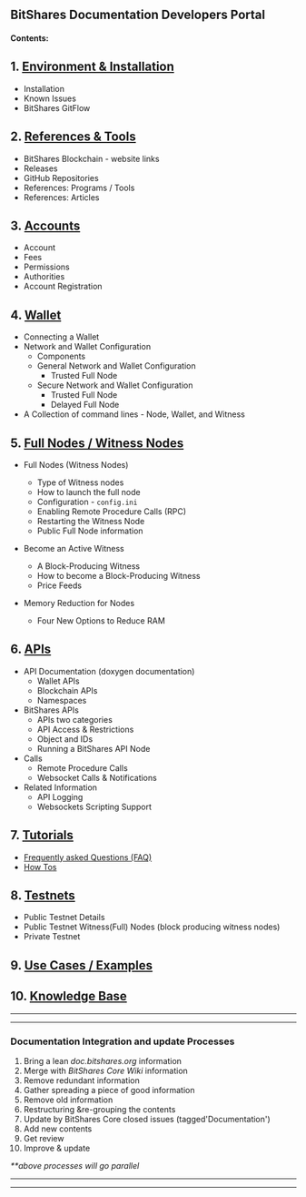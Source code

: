 ## BitShares Documentation Developers Portal 


#### Contents:

## 1. [Environment & Installation ](/source/installation#1-environment--installation)
   - Installation
   - Known Issues   
   - BitShares GitFlow    

## 2. [References & Tools](/source/references_tools#references--tools)
   - BitShares Blockchain - website links
   - Releases
   - GitHub Repositories
   - References: Programs / Tools
   - References: Articles
   
## 3. [Accounts](/source/accounts#accounts)
   - Account
   - Fees
   - Permissions
   - Authorities
   - Account Registration

## 4. [Wallet](/source/wallet#wallet)
   - Connecting a Wallet   
   - Network and Wallet Configuration
      - Components
      - General Network and Wallet Configuration
	    - Trusted Full Node
      - Secure Network and Wallet Configuration
	    - Trusted Full Node
		- Delayed Full Node
  - A Collection of command lines - Node, Wallet, and Witness

## 5. [Full Nodes / Witness Nodes](/source/full-witness_nodes#full-node--witness-node)
   - Full Nodes (Witness Nodes)
      - Type of Witness nodes
      - How to launch the full node
      - Configuration - `config.ini`
      - Enabling Remote Procedure Calls (RPC)
      - Restarting the Witness Node
	  - Public Full Node information
	  
   - Become an Active Witness
      - A Block-Producing Witness
      - How to become a Block-Producing Witness
      - Price Feeds
   - Memory Reduction for Nodes
      - Four New Options to Reduce RAM
      
## 6. [APIs](/source/apis#apis)
   - API Documentation (doxygen documentation)
      - Wallet APIs
      - Blockchain APIs
      - Namespaces
   -  BitShares APIs
      - APIs two categories
      - API Access & Restrictions
      - Object and IDs
      - Running a BitShares API Node
   - Calls
      - Remote Procedure Calls
      - Websocket Calls & Notifications
   - Related Information
      - API Logging
      - Websockets Scripting Support
   
## 7. [Tutorials](/source/tutorials/Readme.md#tutorials)
  - [Frequently asked Questions (FAQ)](/source/tutorials/FAQ.md#frequently-asked-questions---list-all)
  - [How Tos](/source/tutorials/Readme.md#how-tos)

## 8. [Testnets](/source/testnets#testnets)
  - Public Testnet Details
  - Public Testnet Witness(Full) Nodes (block producing witness nodes) 
  - Private Testnet

## 9. [Use Cases / Examples](/source/use_cases#use-cases--examples)

## 10. [Knowledge Base](/source/knowledge-base#knowledge-base)


***
***
### Documentation Integration and update Processes
1. Bring a lean _doc.bitshares.org_ information
2. Merge with _BitShares Core Wiki_ information
3. Remove redundant information 
4. Gather spreading a piece of good information 
5. Remove old information
6. Restructuring &re-grouping the contents 
7. Update by BitShares Core closed issues (tagged'Documentation')
8. Add new contents
9. Get review
10. Improve & update

_**above processes will go parallel_

***
***

